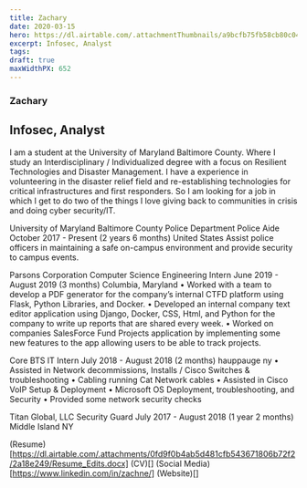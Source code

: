 ```yaml
---
title: Zachary
date: 2020-03-15
hero: https://dl.airtable.com/.attachmentThumbnails/a9bcfb75fb58cb80c047925b5213545e/ed920b32
excerpt: Infosec, Analyst
tags: 
draft: true
maxWidthPX: 652
---
```


### Zachary
## Infosec, Analyst

I am a student at the University of Maryland Baltimore County. Where I study an Interdisciplinary / Individualized degree with a focus on Resilient Technologies and Disaster Management. I have a experience in volunteering in the disaster relief field and re-establishing technologies for critical infrastructures and first responders. So I am looking for a job in which I get to do two of the things I love giving back to communities in crisis and doing cyber security/IT.

University of Maryland Baltimore County Police Department
Police Aide
October 2017 - Present (2 years 6 months)
United States
Assist police officers in maintaining a safe on-campus environment and
provide security to campus events.

Parsons Corporation
Computer Science Engineering Intern
June 2019 - August 2019 (3 months)
Columbia, Maryland
• Worked with a team to develop a PDF generator for the company’s internal
CTFD platform using Flask, Python Libraries, and Docker.
• Developed an internal company text editor application using Django, Docker,
CSS, Html, and Python for the company to write up reports that are shared
every week.
• Worked on companies SalesForce Fund Projects application by
implementing some new features to the app allowing users to be able to track
projects.

Core BTS
IT Intern
July 2018 - August 2018 (2 months)
hauppauge ny
• Assisted in Network decommissions, Installs / Cisco Switches &
troubleshooting
• Cabling running Cat Network cables
• Assisted in Cisco VoIP Setup & Deployment
• Microsoft OS Deployment, troubleshooting, and Security
• Provided some network security checks

Titan Global, LLC
Security Guard
July 2017 - August 2018 (1 year 2 months)
Middle Island NY


(Resume)[https://dl.airtable.com/.attachments/0fd9f0b4ab5d481cfb543671806b72f2/2a18e249/Resume_Edits.docx]
(CV)[]
(Social Media)[https://www.linkedin.com/in/zachne/]
(Website)[]

